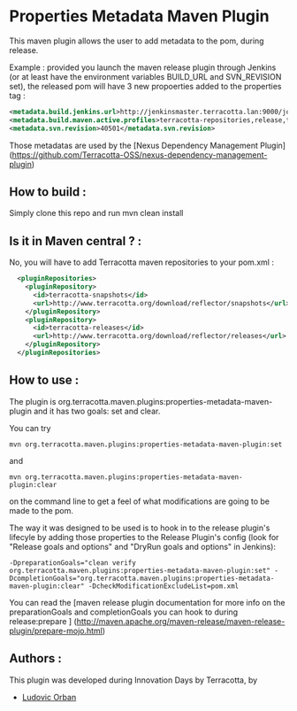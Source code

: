 # Properties Metadata Maven Plugin
This maven plugin allows the user to add metadata to the pom, during release.

Example : provided you launch the maven release plugin through Jenkins (or at least have the environment variables BUILD_URL and SVN_REVISION set), the released pom will have 3 new propoerties added to the properties tag :

```xml
<metadata.build.jenkins.url>http://jenkinsmaster.terracotta.lan:9000/job/forge-parent_trunk_releaser/9/</metadata.build.jenkins.url>
<metadata.build.maven.active.profiles>terracotta-repositories,release,tc-publish</metadata.build.maven.active.profiles>
<metadata.svn.revision>40501</metadata.svn.revision>
```

Those metadatas are used by the [Nexus Dependency Management Plugin] (https://github.com/Terracotta-OSS/nexus-dependency-management-plugin)

## How to build :
Simply clone this repo and run mvn clean install

## Is it in Maven central ? :
No, you will have to add Terracotta maven repositories to your pom.xml :

```xml
  <pluginRepositories>
    <pluginRepository>
      <id>terracotta-snapshots</id>
      <url>http://www.terracotta.org/download/reflector/snapshots</url>
    </pluginRepository>
    <pluginRepository>
      <id>terracotta-releases</id>
      <url>http://www.terracotta.org/download/reflector/releases</url>
    </pluginRepository>
  </pluginRepositories>
```


## How to use :
The plugin is org.terracotta.maven.plugins:properties-metadata-maven-plugin and it has two goals: set and clear.

You can try

    mvn org.terracotta.maven.plugins:properties-metadata-maven-plugin:set

and

    mvn org.terracotta.maven.plugins:properties-metadata-maven-plugin:clear

on the command line to get a feel of what modifications are going to be made to the pom.

The way it was designed to be used is to hook in to the release plugin's lifecyle by adding those properties to the Release Plugin's config (look for "Release goals and options" and "DryRun goals and options" in Jenkins):

    -DpreparationGoals="clean verify org.terracotta.maven.plugins:properties-metadata-maven-plugin:set" -DcompletionGoals="org.terracotta.maven.plugins:properties-metadata-maven-plugin:clear" -DcheckModificationExcludeList=pom.xml

You can read the [maven release plugin documentation for more info on the preparationGoals and completionGoals you can hook to during release:prepare ] (http://maven.apache.org/maven-release/maven-release-plugin/prepare-mojo.html)


## Authors :
This plugin was developed during Innovation Days by Terracotta, by

- [Ludovic Orban](https://github.com/lorban/)